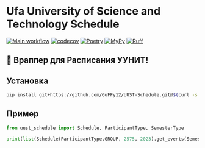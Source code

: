 # Ufa University of Science and Technology Schedule

[![Main workflow](https://github.com/GuFFy12/UUST-Schedule/actions/workflows/main.yml/badge.svg)](https://github.com/GuFFy12/UUST-Schedule/actions)
[![codecov](https://codecov.io/gh/GuFFy12/UUST-Schedule/graph/badge.svg?token=X4V0UI1116)](https://codecov.io/gh/GuFFy12/UUST-Schedule)
[![Poetry](https://img.shields.io/endpoint?url=https://python-poetry.org/badge/v0.json)](https://python-poetry.org/)
[![MyPy](https://img.shields.io/badge/%20type_checker-mypy-%231674b1?style=flat)](https://mypy-lang.org)
[![Ruff](https://img.shields.io/endpoint?url=https://raw.githubusercontent.com/astral-sh/ruff/main/assets/badge/v2.json)](https://github.com/astral-sh/ruff)

## 📅 Враппер для Расписания УУНИТ!

## Установка

```bash
pip install git+https://github.com/GuFFy12/UUST-Schedule.git@$(curl -s "https://api.github.com/repos/GuFFy12/UUST-Schedule/releases/latest" | grep -o '"tag_name": "\([^"]*\)"' | cut -d'"' -f4)
```

## Пример

```python
from uust_schedule import Schedule, ParticipantType, SemesterType

print(list(Schedule(ParticipantType.GROUP, 2575, 2023).get_events(SemesterType.AUTUMN)))
```